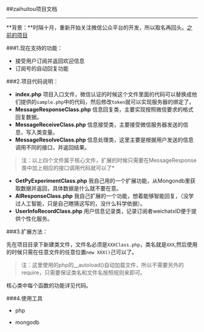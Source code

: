 ##zaihuitou项目文档

---
**背景：**时隔十月，重新开始关注微信公众平台的开发，所以取名再回头。[之前的项目][1]


###1.现在支持的功能：

- 接受用户订阅并返回欢迎信息
- 订阅号的自动回复功能

###2.项目代码说明：

- **index.php** 项目入口文件，微信认证的时候这个文件里面的代码可以替换成他们提供的`sample.php`中的代码，然后修改`token`就可以实现服务器的绑定了。
- **MessageResponseClass.php** 信息回复类，主要实现按照微信要求的格式回复数据。
- **MessageReceiveClass.php**  信息接受类，主要接受微信服务器发送的信息，写入类变量。
- **MessageResolveClass.php**  信息处理类，这里主要是根据用户发送的信息调用不同的接口，并返回结果。
>注：以上四个文件属于核心文件，扩展的时候只需要在MessageResponse类中加上相应的接口调用代码就可以了*
- **GetPyExperimentClass.php**  我自己用的一个扩展功能，从Mongondb里获取数据并返回，具体数据是什么就不要在意。
- **AIResponseClass.php** 我自己扩展的一个功能，想着能够智能回复，（没学过人工智能，只是自己瞎猜这写的，没什么科学依据）。
- **UserInfoRecordClass.php** 用户信息记录类，记录订阅者weichatxID便于提供个性化服务。

###3.扩展方法：

先在项目目录下新建类文件，文件名必须是`XXXClass.php`，类名就是`XXX`,然后使用的时候只需在任意文件的任意位置`new XXX()`己可以了。

>注：这里使用的php的__autoload()自动加载文件，所以不需要另外的require，只需要保证类名和文件名按照规则来即可。

核心类中每个函数的功能详见代码。

###4.使用工具

- php
- mongodb



  [1]: https://github.com/Tairy/weixin